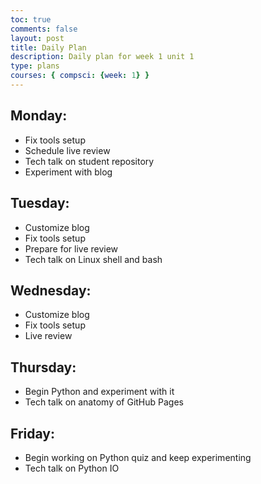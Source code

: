 ```yaml
---
toc: true
comments: false
layout: post
title: Daily Plan
description: Daily plan for week 1 unit 1
type: plans
courses: { compsci: {week: 1} }
---
```


## Monday:
- Fix tools setup
- Schedule live review
- Tech talk on student repository
- Experiment with blog

## Tuesday:
- Customize blog
- Fix tools setup
- Prepare for live review
- Tech talk on Linux shell and bash

## Wednesday:
- Customize blog
- Fix tools setup
- Live review

## Thursday:
- Begin Python and experiment with it
- Tech talk on anatomy of GitHub Pages

## Friday:
- Begin working on Python quiz and keep experimenting
- Tech talk on Python IO